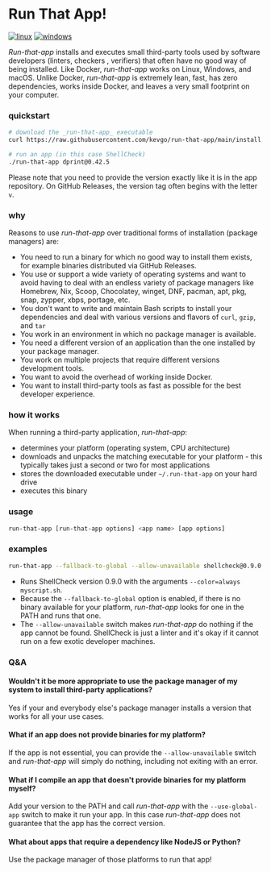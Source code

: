 # Run That App!

[![linux](https://github.com/kevgo/binstall/actions/workflows/ci_linux.yml/badge.svg)](https://github.com/kevgo/binstall/actions/workflows/ci_linux.yml)
[![windows](https://github.com/kevgo/binstall/actions/workflows/ci_windows.yml/badge.svg)](https://github.com/kevgo/binstall/actions/workflows/ci_windows.yml)

_Run-that-app_ installs and executes small third-party tools used by software
developers (linters, checkers , verifiers) that often have no good way of being
installed. Like Docker, _run-that-app_ works on Linux, Windows, and macOS.
Unlike Docker, _run-that-app_ is extremely lean, fast, has zero dependencies,
works inside Docker, and leaves a very small footprint on your computer.

### quickstart

```bash
# download the _run-that-app_ executable
curl https://raw.githubusercontent.com/kevgo/run-that-app/main/install.sh | sh

# run an app (in this case ShellCheck)
./run-that-app dprint@0.42.5
```

Please note that you need to provide the version exactly like it is in the app
repository. On GitHub Releases, the version tag often begins with the letter
`v`.

### why

Reasons to use _run-that-app_ over traditional forms of installation (package
managers) are:

- You need to run a binary for which no good way to install them exists, for
  example binaries distributed via GitHub Releases.
- You use or support a wide variety of operating systems and want to avoid
  having to deal with an endless variety of package managers like Homebrew, Nix,
  Scoop, Chocolatey, winget, DNF, pacman, apt, pkg, snap, zypper, xbps, portage,
  etc.
- You don't want to write and maintain Bash scripts to install your dependencies
  and deal with various versions and flavors of `curl`, `gzip`, and `tar`
- You work in an environment in which no package manager is available.
- You need a different version of an application than the one installed by your
  package manager.
- You work on multiple projects that require different versions development
  tools.
- You want to avoid the overhead of working inside Docker.
- You want to install third-party tools as fast as possible for the best
  developer experience.

### how it works

When running a third-party application, _run-that-app_:

- determines your platform (operating system, CPU architecture)
- downloads and unpacks the matching executable for your platform - this
  typically takes just a second or two for most applications
- stores the downloaded executable under `~/.run-that-app` on your hard drive
- executes this binary

### usage

```bash
run-that-app [run-that-app options] <app name> [app options]
```

### examples

```bash
run-that-app --fallback-to-global --allow-unavailable shellcheck@0.9.0 --color=always myscript.sh
```

- Runs ShellCheck version 0.9.0 with the arguments `--color=always myscript.sh`.
- Because the `--fallback-to-global` option is enabled, if there is no binary
  available for your platform, _run-that-app_ looks for one in the PATH and runs
  that one.
- The `--allow-unavailable` switch makes _run-that-app_ do nothing if the app
  cannot be found. ShellCheck is just a linter and it's okay if it cannot run on
  a few exotic developer machines.

### Q&A

#### Wouldn't it be more appropriate to use the package manager of my system to install third-party applications?

Yes if your and everybody else's package manager installs a version that works
for all your use cases.

#### What if an app does not provide binaries for my platform?

If the app is not essential, you can provide the `--allow-unavailable` switch
and _run-that-app_ will simply do nothing, including not exiting with an error.

#### What if I compile an app that doesn't provide binaries for my platform myself?

Add your version to the PATH and call _run-that-app_ with the `--use-global-app`
switch to make it run your app. In this case _run-that-app_ does not guarantee
that the app has the correct version.

#### What about apps that require a dependency like NodeJS or Python?

Use the package manager of those platforms to run that app!
